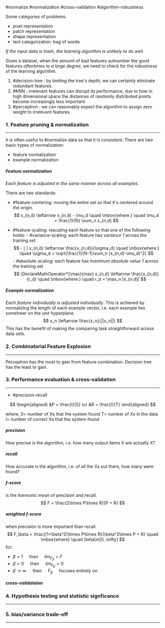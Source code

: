 #normalize #normalization #cross-validation #algorithm-robustness

Some categories of problems:
- pixel representation
- patch representation
- shape representation
- text categorization: bag of words

*If the input data is trash, the learning algorithm is unlikely to do well.*

Given a dataset, when the amount of bad features outnumber the good features *oftentimes to a large degree*, we need to check for the *robustness* of the learning algorithm.

1. #decision-tree : by limiting the tree's depth, we can certainly eliminate redundant features.
2. #KNN : irrelevant features can disrupt its performance, due to how in high dimensional space the distances of randomly distributed points become increasingly less important.
3. #perceptron : we can reasonably expect the algorithm to assign zero weight to irrelevant features.

### 1. Feature pruning & normalization
---
It is often useful to #normalize data so that it is consistent. There are two basic types of normalization:
- feature normalization
- example normalization

##### Feature normalization
*Each feature is adjusted in the same manner across all examples*.

There are two standards:
- #feature-centering: moving the entire set so that it's centered around the origin.
		$$
		x_{n,d} \leftarrow x_{n,d} - \mu_d \quad \mbox{where:} \quad \mu_d = \frac{1}{N} \sum_n x_{n,d}
		$$

- #feature-scaling: rescaling each feature so that one of the following holds:
		- #variance-scaling: each feature has *variance 1* across the training set
		$$
			- [ ] x_{n,d} \leftarrow \frac{x_{n,d}}{\sigma_d} \quad \mbox{where:} \quad \sigma_d = \sqrt{\frac{1}{N-1}\sum_n (x_{n,d}-\mu_d)^2}
		$$
		- #absolute-scaling: each feature has *maximum absolute value 1* across the training set
		$$
			\DeclareMathOperator*{\max}{max}
			x_{n,d} \leftarrow \frac{x_{n,d}}{r_d} \quad \mbox{where:} \quad  r_d = \max_n |x_{n,d}|
		$$


##### Example normalization
*Each feature individually is adjusted individually*. This is achieved by normalizing the length of each example vector, i.e. each example lies somehwer on the *unit* hyperplane.
$$
	x_n \leftarrow \frac{x_n}{||x_n||}
$$
This has the benefit of making the comparing task straightforward across data sets.


### 2. Combinatorial Feature Explosion
---
Perceptron has the most to gain from feature combination. Decision tree has the least to gain.


### 3. Performance evaluation & cross-validation
---
- #precision-recall

$$
\begin{aligned}
&P = \frac{I}{S} \cr
&R = \frac{I}{T}
\end{aligned}
$$

where,
	$S =$ number of Xs that the system found
	$T =$ number of Xs in the data
	$I =$ number of correct Xs that the system found

##### precision
How precise is the algorithm, i.e. how many output items X are actually X?

##### recall
How accurate is the algorithm, i.e. of all the Xs out there, how many were found?

##### f-score
is the *harmonic mean* of precision and recall.
$$
F = \frac{2\times P\times R}{P + R}
$$

##### weighted f-score
when precision is more important than recall.
$$
F_\beta = \frac{(1+\beta^2)\times P\times R}{\beta^2\times P + R} \quad \mbox{where} \quad \beta\in[0, \infty]
$$
for:
- $\beta = 1\quad$ then $\quad lim_{F_\beta} = F$
- $\beta = 0 \quad$ then  $\quad lim_{F_\beta} = 0$
- $\beta \to \infty \quad$ then  $\quad F_\beta \quad$  focuses entirely on 


##### cross-validataion

### 4. Hypothesis testing and statistic signficance
---


### 5. bias/variance trade-off
---